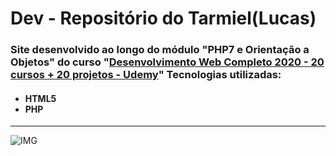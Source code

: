 <h1>Dev - Repositório do Tarmiel(Lucas)</h1>
<h3>Site desenvolvido ao longo do módulo "PHP7 e Orientação a Objetos" do curso "<a href="https://www.udemy.com/course/web-completo/">Desenvolvimento Web Completo 2020 - 20 cursos + 20 projetos - Udemy</a>"
Tecnologias utilizadas:</h3>

<ul><h4>
  <li>HTML5</li>
  <li>PHP</li>
</h4></ul>
<hr>

![IMG](https://github.com/Tarmiel/PJ_web/blob/master/projetoAppSendEmail/mailsend.png)

